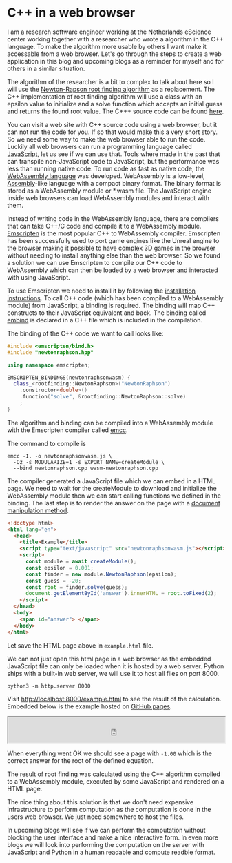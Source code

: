 # C++ in a web browser

I am a research software engineer working at the Netherlands eScience center working together with a researcher who wrote a algorithm in the C++ language.
To make the algorithm more usable by others I want make it accessable from a web browser.
Let's go through the steps to create a web application in this blog and upcoming blogs as a reminder for myself and for others in a similar situation.

The algorithm of the researcher is a bit to complex to talk about here so I will use the [Newton-Rapson root finding algorithm](https://en.wikipedia.org/wiki/Newton%27s_method) as a replacement. The C++ implementation of root finding algorithm will use a class with an epsilon value to initialize and a solve function which accepts an initial guess and returns the found root value. The C+++ source code can be found [here](https://github.com/NLESC-JCER/run-cpp-on-web/tree/master/js-webapp).

You can visit a web site with C++ source code using a web browser, but it can not run the code for you. If so that would make this a very short story. So we need some way to make the web browser able to run the code. Luckily all web browsers can run a programming language called [JavaScript](https://developer.mozilla.org/en-US/docs/Web/javascript), let us see if we can use that. Tools where made in the past that can transpile non-JavaScript code to JavaScript, but the performance was less than running native code. To run code as fast as native code, the [WebAssembly language](https://webassembly.org/) was developed. WebAssembly is a low-level, [Assembly](https://en.wikipedia.org/wiki/Assembly_language)-like language with a compact binary format. The binary format is stored as a WebAssembly module or *.wasm file. The JavaScript engine inside web browsers can load WebAssembly modules and interact with them.

Instead of writing code in the WebAssembly language, there are compilers that can take C++/C code and compile it to a WebAssembly module. [Emscripten](https://emscripten.org/) is the most popular C++ to WebAssembly compiler. Emscripten has been successfully used to port game engines like the Unreal engine to the browser making it possible to have complex 3D games in the browser without needing to install anything else than the web browser. So we found a solution we can use Emscripten to compile our C++ code to WebAssembly which can then be loaded by a web browser and interacted with using JavaScript.

To use Emscripten we need to install it by following the [installation instructions](https://emscripten.org/docs/getting_started/downloads.html).
To call C++ code (which has been compiled to a WebAssembly module) from JavaScript, a binding is required. The binding will map C++ constructs to their JavaScript equivalent and back. The binding called [embind](https://emscripten.org/docs/porting/connecting_cpp_and_javascript/embind.html#embind) is declared in a C++ file which is included in the compilation.

The binding of the C++ code we want to call looks like:

```cpp
#include <emscripten/bind.h>
#include "newtonraphson.hpp"

using namespace emscripten;

EMSCRIPTEN_BINDINGS(newtonraphsonwasm) {
  class_<rootfinding::NewtonRaphson>("NewtonRaphson")
    .constructor<double>()
    .function("solve", &rootfinding::NewtonRaphson::solve)
    ;
}
```

The algorithm and binding can be compiled into a WebAssembly module with the Emscripten compiler called [emcc](https://emscripten.org/docs/tools_reference/emcc.html).

The command to compile is

```shell
emcc -I. -o newtonraphsonwasm.js \
  -Oz -s MODULARIZE=1 -s EXPORT_NAME=createModule \
  --bind newtonraphson.cpp wasm-newtonraphson.cpp
```

The compiler generated a JavaScript file which we can embed in a HTML page.
We need to wait for the createModule to download and initialize the WebAssembly module then we can start calling functions we defined in the binding. The last step is to render the answer on the page with a [document manipulation method](https://developer.mozilla.org/en-US/docs/Web/API/Document/getElementById).

```html
<!doctype html>
<html lang="en">
  <head>
    <title>Example</title>
    <script type="text/javascript" src="newtonraphsonwasm.js"></script>
    <script>
      const module = await createModule();
      const epsilon = 0.001;
      const finder = new module.NewtonRaphson(epsilon);
      const guess = -20;
      const root = finder.solve(guess);
      document.getElementById('answer').innerHTML = root.toFixed(2);
    </script>
  </head>
  <body>
    <span id="answer"> </span>
  </body>
</html>
```

Let save the HTML page above in `example.html` file.

We can not just open this html page in a web browser as the embedded JavaScript file can only be loaded when it is hosted by a web server. Python ships with a built-in web server, we will use it to host all files on port 8000.

```shell
python3 -m http.server 8000
```

Visit [http://localhost:8000/example.html](http://localhost:8000/example.html) to see the result of the calculation. Embedded below is the example hosted on [GitHub pages](https://nlesc-jcer.github.io/run-cpp-on-web/js-webapp/example.html).

<iframe width="100%" height="60" src="https://nlesc-jcer.github.io/run-cpp-on-web/js-webapp/example.html" /></iframe>

When everything went OK we should see a page with `-1.00` which is the correct answer for the root of the defined equation.

The result of root finding was calculated using the C++ algorithm compiled to a WebAssembly module, executed by some JavaScript and rendered on a HTML page.

The nice thing about this solution is that we don't need expensive infrastructure to perform computation as the computation is done in the users web browser. We just need somewhere to host the files.

In upcoming blogs will see if we can perform the computation without blocking the user interface and make a nice interactive form. In even more blogs we will look into performing the computation on the server with JavaScript and Python in a human readable and compute readble format.
